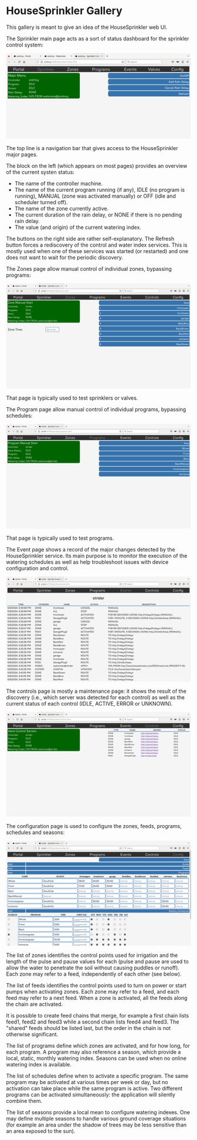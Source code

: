 # HouseSprinkler Gallery

This gallery is meant to give an idea of the HouseSprinkler web UI.

The Sprinkler main page acts as a sort of status dashboard for the sprinkler control system:

![HouseSprinkler Main Page](https://raw.githubusercontent.com/pascal-fb-martin/housesprinkler/master/gallery/main-page.png)

The top line is a navigation bar that gives access to the HouseSprinkler major pages.

The block on the left (which appears on most pages) provides an overview of the current systen status:
* The name of the controller machine.
* The name of the current program running (if any), IDLE (no program is running), MANUAL (zone was activated manually) or OFF (idle and scheduler turned off).
* The name of the zone currently active.
* The current duration of the rain delay, or NONE if there is no pending rain delay.
* The value (and origin) of the current watering index.

The buttons on the right side are rather self-explanatory. The Refresh button forces a rediscovery of the control and water index services. This is mostly used when one of these services was started (or restarted) and one does not want to wait for the periodic discovery.

The Zones page allow manual control of individual zones, bypassing programs:

![HouseSprinkler Event Page](https://raw.githubusercontent.com/pascal-fb-martin/housesprinkler/master/gallery/zones-page.png)

That page is typically used to test sprinklers or valves.

The Program page allow manual control of individual programs, bypassing schedules:

![HouseSprinkler Event Page](https://raw.githubusercontent.com/pascal-fb-martin/housesprinkler/master/gallery/programs-page.png)

That page is typically used to test programs.

The Event page shows a record of the major changes detected by the HouseSprinkler service. Its main purpose is to monitor the execution of the watering schedules as well as help troubleshoot issues with device configuration and control.

![HouseSprinkler Event Page](https://raw.githubusercontent.com/pascal-fb-martin/housesprinkler/master/gallery/events-page.png)

The controls page is mostly a maintenance page: it shows the result of the discovery (i.e., which server was detected for each control) as well as the current status of each control (IDLE, ACTIVE, ERROR or UNKNOWN).

![HouseSprinkler Control Page](https://raw.githubusercontent.com/pascal-fb-martin/housesprinkler/master/gallery/controls-page.png)

The configuration page is used to configure the zones, feeds, programs, schedules and seasons:

![HouseSprinkler Config Page](https://raw.githubusercontent.com/pascal-fb-martin/housesprinkler/master/gallery/config-page.png)

The list of zones identifies the control points used for irrigation and the length of the pulse and pause values for each (pulse and pause are used to allow the water to penetrate the soil without causing puddles or runoff). Each zone may refer to a feed, independently of each other (see below).

The list of feeds identifies the control points used to turn on power or start pumps when activating zones. Each zone may refer to a feed, and each feed may refer to a next feed. When a zone is activated, all the feeds along the chain are activated.

It is possible to create feed chains that merge, for example a first chain lists feed1, feed2 and feed3 while a second chain lists feed4 and feed3. The "shared" feeds should be listed last, but the order in the chain is not otherwise significant.

The list of programs define which zones are activated, and for how long, for each program. A program may also reference a season, which provide a local, static, monthly watering index. Seasons can be used when no online watering index is available.

The list of schedules define when to activate a specific program. The same program may be activated at various times per week or day, but no activation can take place while the same program is active. Two different programs can be activated simultaneously: the application will silently combine them.

The list of seasons provide a local mean to configure watering indexes. One may define multiple seasons to handle various ground coverage situations (for example an area under the shadow of trees may be less sensitive than an area exposed to the sun).

